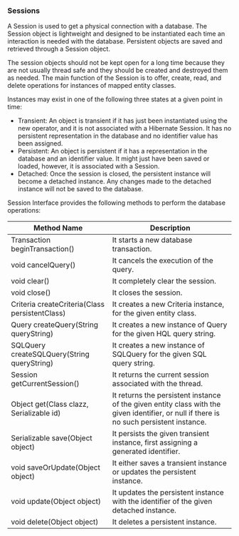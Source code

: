 ### Sessions

A Session is used to get a physical connection with a database. The Session object is lightweight and designed to be instantiated each time an interaction is needed with the database. Persistent objects are saved and retrieved through a Session object.

The session objects should not be kept open for a long time because they are not usually thread safe and they should be created and destroyed them as needed. The main function of the Session is to offer, create, read, and delete operations for instances of mapped entity classes.

Instances may exist in one of the following three states at a given point in time:
- Transient: An object is transient if it has just been instantiated using the new operator, and it is not associated with a Hibernate Session. It has no persistent representation in the database and no identifier value has been assigned.
- Persistent: An object is persistent if it has a representation in the database and an identifier value. It might just have been saved or loaded, however, it is associated with a Session.
- Detached: Once the session is closed, the persistent instance will become a detached instance. Any changes made to the detached instance will not be saved to the database.

Session Interface provides the following methods to perform the database operations:

| Method Name                                    | Description                                                                                                                              |
|------------------------------------------------|------------------------------------------------------------------------------------------------------------------------------------------|
| Transaction beginTransaction()                 | It starts a new database transaction.                                                                                                    |
| void cancelQuery()                             | It cancels the execution of the query.                                                                                                   |
| void clear()                                   | It completely clear the session.                                                                                                         |
| void close()                                   | It closes the session.                                                                                                                   |
| Criteria createCriteria(Class persistentClass) | It creates a new Criteria instance, for the given entity class.                                                                          |
| Query createQuery(String queryString)          | It creates a new instance of Query for the given HQL query string.                                                                       |
| SQLQuery createSQLQuery(String queryString)    | It creates a new instance of SQLQuery for the given SQL query string.                                                                    |
| Session getCurrentSession()                    | It returns the current session associated with the thread.                                                                               |
| Object get(Class clazz, Serializable id)       | It returns the persistent instance of the given entity class with the given identifier, or null if there is no such persistent instance. |
| Serializable save(Object object)               | It persists the given transient instance, first assigning a generated identifier.                                                        |
| void saveOrUpdate(Object object)               | It either saves a transient instance or updates the persistent instance.                                                                 |
| void update(Object object)                     | It updates the persistent instance with the identifier of the given detached instance.                                                   |
| void delete(Object object)                     | It deletes a persistent instance.                                                                                                        |
